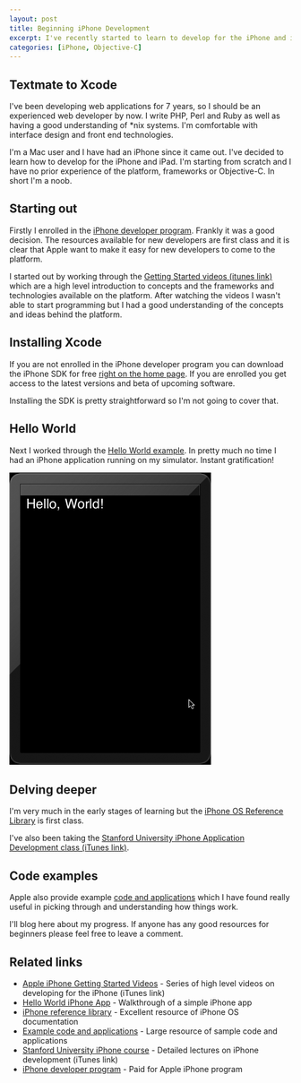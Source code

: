 ```yaml
--- 
layout: post
title: Beginning iPhone Development
excerpt: I've recently started to learn to develop for the iPhone and iPad platforms. There are plenty of resources available for beginners and if it helps anyone I'm listing them here.
categories: [iPhone, Objective-C]
---
```


## Textmate to Xcode

I've been developing web applications for 7 years, so I should be an experienced web developer by now. I write PHP, Perl and Ruby as well as having a good understanding of *nix systems. I'm comfortable with interface design and front end technologies. 

I'm a Mac user and I have had an iPhone since it came out. I've decided to learn how to develop for the iPhone and iPad. I'm starting from scratch and I have no prior experience of the platform, frameworks or Objective-C. In short I'm a noob. 

## Starting out

Firstly I enrolled in the [iPhone developer program][6]. Frankly it was a good decision. The resources available for new developers are first class and it is clear that Apple want to make it easy for new developers to come to the platform. 

I started out by working through the [Getting Started videos (itunes link)][1] which are a high level introduction to concepts and the frameworks and technologies available on the platform. After watching the videos I wasn't able to start programming but I had a good understanding of the concepts and ideas behind the platform. 

## Installing Xcode

If you are not enrolled in the iPhone developer program you can download the iPhone SDK for free <a href="http://developer.apple.com/iphone/index.action">right on the home page</a>. If you are enrolled you get access to the latest versions and beta of upcoming software.

Installing the SDK is pretty straightforward so I'm not going to cover that. 

## Hello World

Next I worked through the [Hello World example][2]. In pretty much no time I had an iPhone application running on my simulator. Instant gratification!

![Hello World iPhone app][7] 

## Delving deeper

I'm very much in the early stages of learning but the [iPhone OS Reference Library][3] is first class. 

I've also been taking the [Stanford University iPhone Application Development class (iTunes link)][5].

## Code examples

Apple also provide example [code and applications][4] which I have found really useful in picking through and understanding how things work. 

I'll blog here about my progress. If anyone has any good resources for beginners please feel free to leave a comment.

## Related links

* [Apple iPhone Getting Started Videos][1] - Series of high level videos on developing for the iPhone (iTunes link)
* [Hello World iPhone App][2] - Walkthrough of a simple iPhone app
* [iPhone reference library][3] - Excellent resource of iPhone OS documentation
* [Example code and applications][4] - Large resource of sample code and applications
* [Stanford University iPhone course][5] - Detailed lectures on iPhone development (iTunes link)
* [iPhone developer program][6] - Paid for Apple iPhone program

[1]: https://deimos.apple.com/WebObjects/Core.woa/BrowsePrivately/adc.apple.com.1479953497.01479953503.1521820368?i=1458839104
[2]: http://developer.apple.com/iphone/library/documentation/Xcode/Conceptual/iphone_development/100-iPhone_Development_Quick_Start/iphone_development_quick_start.html#//apple_ref/doc/uid/TP40007959-CH3-SW9
[3]: http://developer.apple.com/iphone/library/navigation/index.html
[4]: http://developer.apple.com/iphone/library/navigation/index.html?section=Resource+Types&topic=Sample+C#section=Resource%20Types&topic=Sample%20Code
[5]: http://deimos3.apple.com/WebObjects/Core.woa/Browse/itunes.stanford.edu.3124430053.03124430055.3145764870?i=1399672464
[6]: http://developer.apple.com/iphone/program/
[7]: /images/articles/hello_world_iphone.png

